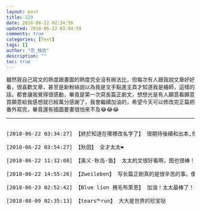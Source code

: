 ```yaml
---
layout: post
title: 229
date: 2018-06-22 02:34:56
updated: 2018-06-22 03:04:59
comments: true
categories: [Text]
tags: []
author: "恋_独哲"
description: ""
toc: true
---
```


<p dir="ltr"  >雖然我自己寫文的熱度跟畫圖的熱度完全沒有辦法比，但每次有人跟我說文章好好看，很喜歡文章，甚至是新粉絲說以為我是文手點進主頁才知道我是繪師，這樣的話，都會讓我覺得很感動，畢竟是第一次寫長篇正劇文，想想光是有人願意看願意買願意給我感想就已經萬分感謝了，我會繼續加油的，希望今天可以修改完正篇把番外寫完，畢竟還有插圖要畫很怕來不及😂😂😂</p>

---

<pre>

[2018-06-22 03:34:27] 【終於知道在哪裡改名字了】 很期待後續和出本,但是太太也要注意身體小心不要累壞了喔~

[2018-06-22 03:54:27] 【秋田】 全才太太❤

[2018-06-22 11:32:08] 【奥义·秋岛·鱼】 太太的文很好看啊，图也很棒！！

[2018-06-22 14:55:26] 【Zweileben】 写长篇正剧真的是很辛苦的事。像我开了个头转身就写沙雕】。 马丁也曾说：“故事中藏着魔鬼。”坚持下来的太太都是很有毅力和爱的好太太！（何况是日更加画图，太太真的太勤奋了跪）希望太太继续写呀！

[2018-06-23 02:52:42] 【Blue lion 捲毛布萊恩】 加油！太太最棒了！

[2018-08-09 02:35:13] 【tears℡run】 大大是世界的珍宝哒

</pre>